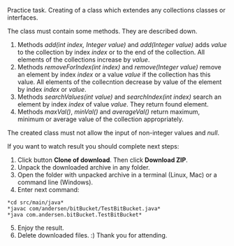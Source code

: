 Practice task. Creating of a class which extendes any collections classes or interfaces.

The class must contain some methods. They are described down.
1. Methods *add(int index, Integer value)* and *add(Integer value)* adds *value* to the collection by index *index* or 
to the end of the collection. All elements of the collections increase by *value*.
2. Methods *removeForIndex(int index)* and *remove(Integer value)* remove an element by index *index* or a value *value*
if the collection has this value. All elements of the collecntion decrease by value of the element by index *index* or *value*.
3. Methods *searchValues(int value)* and *searchIndex(int index)* search an element by index *index* of value *value*. They
return found element.
4. Methods *maxVal()*, *minVal()* and *averageVal()* return maximum, minimum or average value of the collection appropriately.

The created class must not allow the input of non-integer values and *null*.

If you want to watch result you should complete next steps:
1. Click button **Clone of download**. Then click **Download ZIP**.
2. Unpack the downloaded archive in any folder.
3. Open the folder with unpacked archive in a terminal (Linux, Mac) or a command line (Windows).
4. Enter next command:
```
*cd src/main/java* 
*javac com/andersen/bitBucket/TestBitBucket.java*
*java com.andersen.bitBucket.TestBitBucket*
```
5. Enjoy the result.
6. Delete downloaded files. :)
Thank you for attending.
